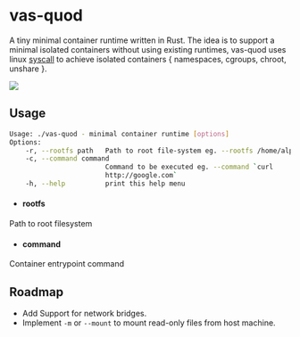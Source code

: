 # vas-quod 


 A tiny minimal container runtime written in Rust.
 The idea is to support a minimal isolated containers without using existing runtimes, vas-quod uses linux [syscall](https://en.wikipedia.org/wiki/System_call) to achieve isolated containers { namespaces, cgroups, chroot, unshare }.
 
 ![](../blob/main/assets/vas-quod.png?raw=true)
 

## Usage


```bash 
Usage: ./vas-quod - minimal container runtime [options]
Options:
    -r, --rootfs path   Path to root file-system eg. --rootfs /home/alpinefs
    -c, --command command
                        Command to be executed eg. --command `curl
                        http://google.com`
    -h, --help          print this help menu
```

* #### rootfs
Path to root filesystem
* #### command
Container entrypoint command

## Roadmap
* Add Support for network bridges.
* Implement `-m` or `--mount` to mount read-only files from host machine.

